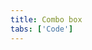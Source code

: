 ```yaml
---
title: Combo box
tabs: ['Code']
---
```


<component-react
    name="Combo box"
    component="ComboBox"
    experimental="true"
    >
</component-react>
<component-docs component="combo-box" experimental="true"></component-docs>
